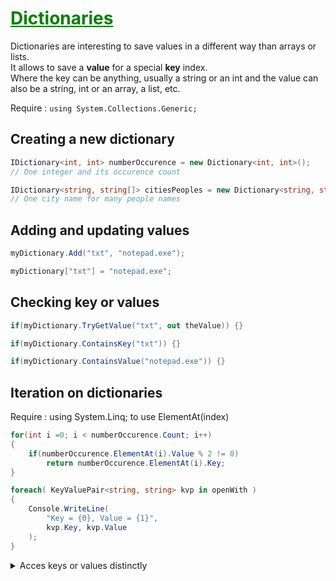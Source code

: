 # <span style="color: green"><u>**Dictionaries**</u></span>

Dictionaries are interesting to save values in a different way than arrays or lists. <br>
It allows to save a **value** for a special **key** index. <br>
Where the key can be anything, usually a string or an int and the value can also be a string, int or an array, a list, etc.

Require : `using System.Collections.Generic;`





## **Creating a new dictionary**

```csharp
IDictionary<int, int> numberOccurence = new Dictionary<int, int>(); 
// One integer and its occurence count 
```

```csharp
IDictionary<string, string[]> citiesPeoples = new Dictionary<string, string[]>(); 
// One city name for many people names
```





## **Adding and updating values**

```csharp
myDictionary.Add("txt", "notepad.exe");
```

```csharp
myDictionary["txt"] = "notepad.exe";
```





## **Checking key or values**
```csharp
if(myDictionary.TryGetValue("txt", out theValue)) {}
```

```csharp
if(myDictionary.ContainsKey("txt")) {}
```
```csharp
if(myDictionary.ContainsValue("notepad.exe")) {}
```





## **Iteration on dictionaries**
Require : using System.Linq; to use ElementAt(index)
```csharp
for(int i =0; i < numberOccurence.Count; i++) 
{
    if(numberOccurence.ElementAt(i).Value % 2 != 0) 
        return numberOccurence.ElementAt(i).Key;
}
```
```csharp
foreach( KeyValuePair<string, string> kvp in openWith )
{
    Console.WriteLine(
        "Key = {0}, Value = {1}",
        kvp.Key, kvp.Value
    );
}
```




<details>
<summary>Acces keys or values distinctly </summary>
<br>

An exemple with a simple dictionary : 
```csharp
Dictionary<string, string> openWith =
    new Dictionary<string, string>();
```

**Iterating on the values (only)**

```csharp
Dictionary<string, string>.ValueCollection valueColl =
    openWith.Values;

// The elements of the ValueCollection are strongly typed
// with the type that was specified for dictionary values.
Console.WriteLine();
foreach( string s in valueColl )
{
    Console.WriteLine("Value = {0}", s);
}
```
<br>

**Iterating on the keys (only)**

```csharp
// To get the keys alone, use the Keys property.
Dictionary<string, string>.KeyCollection keyColl =
    openWith.Keys;

// The elements of the KeyCollection are strongly typed
// with the type that was specified for dictionary keys.
Console.WriteLine();
foreach( string s in keyColl )
{
    Console.WriteLine("Key = {0}", s);
}
```

</details>